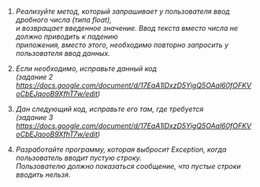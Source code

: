 1. _Реализуйте метод, который запрашивает у пользователя ввод дробного числа (типа float),  
   и возвращает введенное значение. Ввод текста вместо числа не должно приводить к падению  
   приложения, вместо этого, необходимо повторно запросить у пользователя ввод данных._  


2. _Если необходимо, исправьте данный код  
   (задание 2 https://docs.google.com/document/d/17EaA1lDxzD5YigQ5OAal60fOFKVoCbEJqooB9XfhT7w/edit)_  


3. _Дан следующий код, исправьте его там, где требуется  
   (задание 3 https://docs.google.com/document/d/17EaA1lDxzD5YigQ5OAal60fOFKVoCbEJqooB9XfhT7w/edit)_  


4. _Разработайте программу, которая выбросит Exception, когда пользователь вводит пустую строку.  
   Пользователю должно показаться сообщение, что пустые строки вводить нельзя._